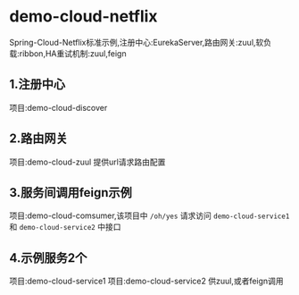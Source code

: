 # demo-cloud-netflix
Spring-Cloud-Netflix标准示例,注册中心:EurekaServer,路由网关:zuul,软负载:ribbon,HA重试机制:zuul,feign

## 1.注册中心
项目:demo-cloud-discover

## 2.路由网关
项目:demo-cloud-zuul
提供url请求路由配置

## 3.服务间调用feign示例
项目:demo-cloud-comsumer,该项目中 `/oh/yes` 请求访问 `demo-cloud-service1` 和 `demo-cloud-service2` 中接口

## 4.示例服务2个
项目:demo-cloud-service1
项目:demo-cloud-service2
供zuul,或者feign调用


